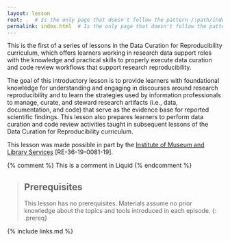 ```yaml
---
layout: lesson
root: .  # Is the only page that doesn't follow the pattern /:path/index.html
permalink: index.html  # Is the only page that doesn't follow the pattern /:path/index.html
---
```

This is the first of a series of lessons in the Data Curation for Reproducibility curriculum, which offers learners working in research data support roles with the knowledge and practical skills to properly execute data curation and code review workflows that support research reproducibility.

The goal of this introductory lesson is to provide learners with foundational knowledge for understanding and engaging in discourses around research reproducibility and to learn the strategies used by information professionals to manage, curate, and steward research artifacts (i.e., data, documentation, and code) that serve as the evidence base for reported scientific findings.  This lesson also prepares learners to perform data curation and code review activities taught in subsequent lessons of the Data Curation for Reproducibility curriculum.

This lesson was made possible in part by the [Institute of Museum and Library Services](https://www.imls.gov/) [RE-36-19-0081-19].

<!-- this is an html comment -->

{% comment %} This is a comment in Liquid {% endcomment %}

> ## Prerequisites
>
> This lesson has no prerequisites.  Materials assume no prior knowledge about the topics and tools introduced in each episode.
{: .prereq}

{% include links.md %}
